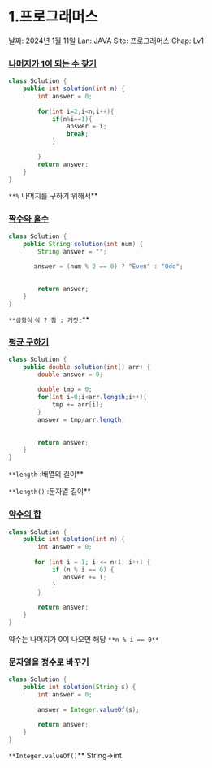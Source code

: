 # 1.프로그래머스

날짜: 2024년 1월 11일
Lan: JAVA
Site: 프로그래머스
Chap: Lv1

### [나머지가 1이 되는 수 찾기](https://school.programmers.co.kr/learn/courses/30/lessons/87389)

```java
class Solution {
    public int solution(int n) {
        int answer = 0;
        
        for(int i=2;i<n;i++){
            if(n%i==1){
                answer = i;
                break;
            }
            
        }
        return answer;
    }
}
```

`**%` 나머지를 구하기 위해서** 

### [짝수와 홀수](https://school.programmers.co.kr/learn/courses/30/lessons/12937)

```java
class Solution {
    public String solution(int num) {
        String answer = "";
        
       answer = (num % 2 == 0) ? "Even" : "Odd";

           
        return answer;
    }
}
```

`**삼항식` `식 ? 참 : 거짓;`**

### [평균 구하기](https://school.programmers.co.kr/learn/courses/30/lessons/12944)

```java
class Solution {
    public double solution(int[] arr) {
        double answer = 0;
        
        double tmp = 0;
        for(int i=0;i<arr.length;i++){
            tmp += arr[i];
        }
        answer = tmp/arr.length;
        
       
        return answer;
    }
}
```

`**length` :배열의 길이**

`**length()` :문자열 길이**

### [약수의 합](https://school.programmers.co.kr/learn/courses/30/lessons/12928)

```java
class Solution {
    public int solution(int n) {
        int answer = 0;
        
       for (int i = 1; i <= n+1; i++) {
            if (n % i == 0) {
               answer += i;
            }
        }
        
        return answer;
    }
}
```

약수는 나머지가 0이 나오면 해당 `**n % i == 0**`

### [문자열을 정수로 바꾸기](https://school.programmers.co.kr/learn/courses/30/lessons/12925)

```java
class Solution {
    public int solution(String s) {
        int answer = 0;
        
        answer = Integer.valueOf(s);
        
        return answer;
    }
}
```

`**Integer.valueOf()`** String→int